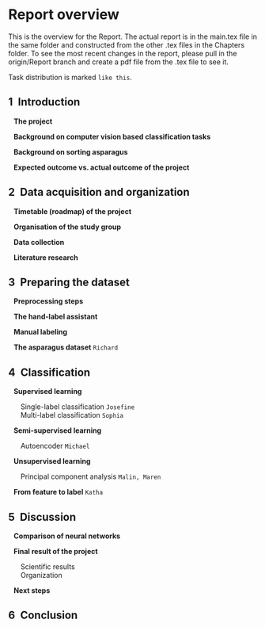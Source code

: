 # Report overview

This is the overview for the Report. The actual report is in the main.tex file in the same folder and constructed from the other .tex files in the Chapters folder. To see the most recent changes in the report, please pull in the origin/Report branch and create a pdf file from the .tex file to see it. 
    
Task distribution is marked `like this`.  

## 1&ensp;Introduction  
&ensp; **The project**  
  
&ensp; **Background on computer vision based classification tasks**  
  
&ensp; **Background on sorting asparagus**  
  
&ensp; **Expected outcome vs. actual outcome of the project**  

## 2&ensp;Data acquisition and organization
&ensp; **Timetable (roadmap) of the project**  
  
&ensp; **Organisation of the study group**  
  
&ensp; **Data collection**  
  
&ensp; **Literature research**  

## 3&ensp;Preparing the dataset
&ensp; **Preprocessing steps**  
  
&ensp; **The hand-label assistant**  
  
&ensp; **Manual labeling**  
  
&ensp; **The asparagus dataset**  `Richard` 

## 4&ensp;Classification
&ensp; **Supervised learning**  
  
&ensp;&ensp;&ensp; Single-label classification  `Josefine`  
&ensp;&ensp;&ensp; Multi-label classification  `Sophia` 
  
&ensp; **Semi-supervised learning**  
  
&ensp;&ensp;&ensp; Autoencoder  `Michael` 
  
&ensp; **Unsupervised learning**  
  
&ensp;&ensp;&ensp; Principal component analysis  `Malin, Maren` 
  
&ensp; **From feature to label**  `Katha` 

## 5&ensp;Discussion
&ensp; **Comparison of neural networks**  
  
&ensp; **Final result of the project**  
  
&ensp;&ensp;&ensp; Scientific results  
&ensp;&ensp;&ensp; Organization  
  
&ensp; **Next steps**  

## 6&ensp;Conclusion
